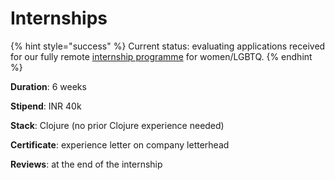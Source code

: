 # Internships

{% hint style="success" %}
Current status: evaluating applications received for our fully remote [internship programme](https://nilenso.com/internship.html) for women/LGBTQ.
{% endhint %}

**Duration**: 6 weeks

**Stipend**: INR 40k

**Stack**: Clojure \(no prior Clojure experience needed\)

**Certificate**: experience letter on company letterhead

**Reviews**: at the end of the internship

